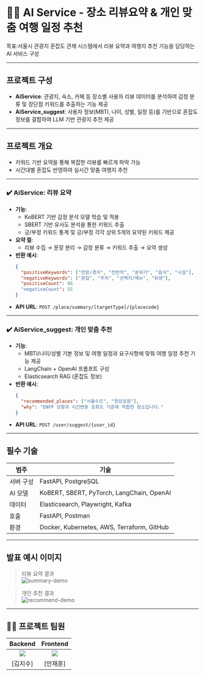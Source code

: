 # 🧑‍📛 AI Service - 장소 리뷰요약 & 개인 맞춤 여행 일정 추천

목표:서울시 관광지 혼잡도 관제 시스템에서 리뷰 요약과 여행지 추천 기능을 담당하는 AI 서비스 구성

---

## 프로젝트 구성

- **AiService**: 관광지, 숙소, 카페 등 장소별 사용자 리뷰 데이터를 분석하여 감정 분류 및 장단점 키워드를 추출하는 기능 제공
- **AiService_suggest**: 사용자 정보(MBTI, 나이, 성별, 일정 등)를 기반으로 혼잡도 정보를 결합하여 LLM 기반 관광지 추천 제공

---

## 프로젝트 개요

- 키워드 기반 요약을 통해 복잡한 리뷰를 빠르게 파악 가능
- 시간대별 혼잡도 반영하여 실시간 맞춤 여행지 추천

---
### ✔️ AiService: 리뷰 요약

- **기능**: 
  - KoBERT 기반 감정 분석 모델 학습 및 적용
  - SBERT 기반 유사도 분석을 통한 키워드 추출
  - 긍/부정 키워드 통계 및 긍/부정 각각 상위 5개의 요약된 키워드 제공
- **요약 절**:
  - 리뷰 수집 → 문장 분리 → 감정 분류 → 키워드 추출 → 요약 생성
- **반환 예시**:
  ```json
  {
    "positiveKeywords": ["전망/경치", "전반적", "분위기", "음식", "시설"],
    "negativeKeywords": ["혼잡", "주차", "선택지/메뉴", "위생"],
    "positiveCount": 96
    "negativeCount": 55
  }
  ```
- **API URL**: `POST /place/summary/[targetType]/{placecode}`

---

### ✔️ AiService_suggest: 개인 맞춤 추천

- **기능**:
  - MBTI/나이/성별 기본 정보 및 여행 일정과 요구사항에 맞춰 여행 일정 추천 기능 제공
  - LangChain + OpenAI 프롬프트 구성
  - Elasticsearch RAG (혼잡도 정보)
- **반환 예시**:
  ```json
  {
    "recommended_places": ["서울수르", "한강공원"],
    "why": "ENFP 성향과 시간변동 호화도 기준에 적합한 장소입니다."
  }
  ```
- **API URL**: `POST /user/suggest/{user_id}`

---

## 필수 기술

| 범주 | 기술 |
|--|--|
| 서버 구성 | FastAPI, PostgreSQL |
| AI 모델 | KoBERT, SBERT, PyTorch, LangChain, OpenAI |
| 데이터 | Elasticsearch, Playwright, Kafka |
| 호출 | FastAPI, Postman |
| 환경 | Docker, Kubernetes, AWS, Terraform, GitHub |

---


## 발표 예시 이미지

> 리뷰 요약 결과  
![summary-demo](images/summary_result.png)

> 개인 추천 결과  
![recommend-demo](images/recommend_result.png)

---

## 💁‍♂️ 프로젝트 팀원
|Backend|Frontend|
|:---:|:---:|
| ![](https://github.com/yewon-Noh.png?size=120) | ![](https://github.com/SeongHo-C.png?size=120) |
|[김지수]|[안재훈]|
